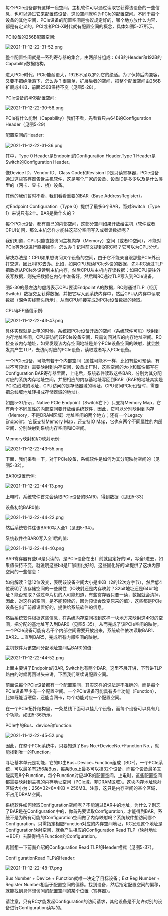 
每个PCIe设备都有这样一段空间，主机软件可以通过读取它获得该设备的一些信息，也可以通过它来配置该设备，这段空间就称为PCIe的配置空间。不同于每个设备的其他空间，PCIe设备的配置空间是协议规定好的，哪个地方放什么内容，都是有定义的。PCI或者PCI-X时代就有配置空间的概念，具体如图5-27所示。

PCI设备的256B配置空间:

![2021-11-12-22-31-52.png](./images/2021-11-12-22-31-52.png)

整个配置空间就是一系列寄存器的集合，由两部分组成：64B的Header和192B的Capability数据结构。

进入PCIe时代，PCIe能耐更大，192B不足以罗列它的绝活。为了保持后向兼容，又要不把绝活落下，怎么办？很简单，扩展后者的空间，把整个配置空间由256B扩展成4KB，前面256B保持不变（见图5-28）。

PCIe设备的4KB配置空间:

![2021-11-12-22-30-58.png](./images/2021-11-12-22-30-58.png)

PCIe有什么能耐（Capability）我们不看，先看看只占64B的Configuration Header（见图5-29）

配置空间的Header:

![2021-11-12-22-31-36.png](./images/2021-11-12-22-31-36.png)

其中，Type 0 Header是Endpoint的Configuration Header,Type 1 Header是Switch的Configuration Header。

像Device ID、Vendor ID、Class Code和Revision ID是只读寄存器，PCIe设备通过这些寄存器告诉主机软件，这是哪个厂家的设备、设备ID是多少以及是什么类型的（网卡、显卡、桥）设备。

其他的我们暂时不看，我们看看重要的BAR（Base AddressRegister）。

对Endpoint Configuration（Type 0）提供了最多6个BAR，而对Switch（Type 1）来说只有2个。BAR是做什么的？

每个PCIe设备，都有自己的内部空间，这部分空间如果开放给主机（软件或者CPU)访问，那么主机怎样才能往这部分空间写入或者读数据呢？

我们知道，CPU只能直接访问主机内存（Memory）空间（或者IO空间），不能对PCIe等外设进行直接操作。怎么办？记得前文提到的RC吗？它可以为CPU分忧。

解决办法是：CPU如果想访问某个设备的空间，由于它不能亲自跟那些PCIe外设打交道，因此叫RC去办。比如，如果CPU想读PCIe外设的数据，先叫RC通过TLP把数据从PCIe外设读到主机内存，然后CPU从主机内存读数据；如果CPU要往外设写数据，则先把数据在内存中准备好，然后叫RC通过TLP写入到PCIe设备。

图5-30的最左边的虚线表示CPU要读Endpoint A的数据，RC则通过TLP（经历Switch）数据交互获得数据，并把它写入到系统内存中，然后CPU从内存中读取数据（深色实线箭头所示），从而CPU间接完成对PCIe设备数据的读取。

CPU与EP通信示例:

![2021-11-12-22-43-47.png](./images/2021-11-12-22-43-47.png)

具体实现就是上电的时候，系统把PCIe设备开放的空间（系统软件可见）映射到内存地址空间，CPU要访问该PCIe设备空间，只需访问对应的内存地址空间。RC检查该内存地址，如果发现该内存空间地址是某个PCIe设备空间的映射，就会触发其产生TLP，去访问对应的PCIe设备，读取或者写入PCIe设备。

一个PCIe设备，可能有若干个内部空间（属性可能不一样，比如有些可预读，有些不可预读）需要映射到内存空间，设备出厂时，这些空间的大小和属性都写在Configuration BAR寄存器里面，上电后，系统软件读取这些BAR，分别为其分配对应的系统内存地址空间，并把相应的内存基地址写回到BAR（BAR的地址其实是PCI总线域的地址，CPU访问的是存储器域的地址，CPU访问PCIe设备时，需要把总线域地址转换成存储器域的地址）。

如图5-31所示，Native PCIe Endpoint（Switch右下）只支持Memory Map，它有两个不同属性的内部空间要开放给系统软件，因此，它可以分别映射到内存（Memory，不是DRAM区域）地址空间的两个地方；还有一个Legacy Endpoint，它既支持Memory Map，还支持IO Map，它也有两个不同属性的内部空间，分别映射到系统内存空间和IO空间。

Memory映射和I/O映射示例:

![2021-11-12-22-43-55.png](./images/2021-11-12-22-43-55.png)

下面，我们来看一下，对于PCIe设备，系统软件是如何为其分配映射空间的（见图5-32）。

BAR0设置示例:

![2021-11-12-22-44-13.png](./images/2021-11-12-22-44-13.png)

上电时，系统软件首先会读取PCIe设备的BAR0，得到数据（见图5-33）

设备初始BAR0值:

![2021-11-12-22-44-22.png](./images/2021-11-12-22-44-22.png)

然后系统软件往该BAR0写入全1（见图5-34）。

系统软件往BAR0写入全1后的值:

![2021-11-12-22-44-40.png](./images/2021-11-12-22-44-40.png)

BAR寄存器有些bit是只读的，是PCIe设备在出厂前就固定好的bit，写全1进去，如果值保持不变，就说明这些bit是厂家固化好的，这些固化好的bit提供了这块内部空间的一些信息：

如何解读？低12位没变，表明该设备空间大小是4KB（2的12次方字节），然后低4位表明了该存储空间的一些属性（IO映射还是内存映射？32bit地址还是64bit地址？能否预取？做过单片机的人可能知道，有些寄存器只要一读，数据就会清掉，因此，对这样的空间，是不能预读的，因为预读会改变原来的值），这些都是PCIe设备在出厂前都设置好的，提供给系统软件的信息。

然后系统软件根据这些信息，在系统内存空间找到这样一块地方来映射这4KB的空间，把分配的基地址写入到BAR0（见图5-35）。从而完成了该PCIe空间的映射。一个PCIe设备可能有若干个内部空间需要开放出来，系统软件依次读取BAR1、BAR2……直到BAR5，完成所有内部空间的映射。

主机软件为该空间分配地址空间后BAR0的值:

![2021-11-12-22-44-52.png](./images/2021-11-12-22-44-52.png)

上面主要讲了Endpoint的BAR, Switch也有两个BAR，这里不展开讲，下节讲TLP路由的时候再回过头来讲。下面我们继续说配置空间。

前面说每个PCIe设备都有一个配置空间，其实这样的说法是不准确的，而是每个PCIe设备至少有一个配置空间。一个PCIe设备可能具有多个功能（Function），比如既能当硬盘，还能当网卡，每个功能对应一个配置空间。

在一个PCIe拓扑结构里，一条总线下面可以挂几个设备，而每个设备可以具有几个功能，如图5-36所示。

PCIe中的Bus、device和function:

![2021-11-12-22-45-52.png](./images/2021-11-12-22-45-52.png)

因此，在整个PCIe系统中，只要知道了Bus No.+DeviceNo.+Function No.，就能找到唯一的Function。

寻址基本单元是功能，它的ID由Bus+Device+Function组成（BDF)。一个PCIe系统，可以最多有256条Bus，每条Bus上最多可以挂32个设备，而每个设备最多又能实现8个Function，每个Function对应4KB的配置空间。上电时，这些配置空间都需要映射到主机的内存地址空间（PCIe域，非DRAM区域）。这块内存地址映射区域大小为：256×32×8×4KB = 256MB。注意，这只是内存空间的某个区域，不占用DRAM空间。

系统软件如何读取Configuration空间呢？不能通过BAR中的地址，为什么？别忘了BAR是在Configuration中的，你首先要读取Configuration，才能得到BAR。系统不是为所有可能的Configuration空间做了内存映射吗？系统软件想访问哪个Configuration，只需指定相应Function对应的内存空间地址，RC发现这个地址是Configuration映射空间，就会产生相应的Configuration Read TLP（映射地址→BDF）去获得相应Function的Configuration。

再回想一下前面介绍的Configuration Read TLP的Header格式（见图5-37）。

Confi gurationRead TLP的Header:

![2021-11-12-22-48-17.png](./images/2021-11-12-22-48-17.png)

Bus Number + Device + Function就唯一决定了目标设备；Ext Reg Number + Register Number相当于配置空间的偏移。找到设备，然后指定配置空间的偏移，就能找到具体想访问的配置空间的某个位置（寄存器）。

请注意，只有RC才能发起Configuration的访问请求，其他设备是不允许对别的设备进行Configuration读写的。